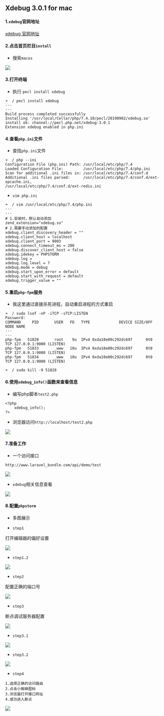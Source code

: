 ## Xdebug 3.0.1 for mac

#### 1.`xdebug`官网地址

[xdebug 官网地址](https://xdebug.org/)

#### 2.点击首页栏目`install`

* 搜索`macos`

![](https://img1.doubanio.com/view/photo/l/public/p2627906918.jpg)

#### 3.打开终端

* 执行 `pecl install xdebug`

```
➜  / pecl install xdebug
···
···
Build process completed successfully
Installing '/usr/local/Cellar/php/7.4.10/pecl/20190902/xdebug.so'
install ok: channel://pecl.php.net/xdebug-3.0.1
Extension xdebug enabled in php.ini
```

#### 4.查看`php.ini`文件

* 查找`php.ini`文件

```
➜  / php --ini
Configuration File (php.ini) Path: /usr/local/etc/php/7.4
Loaded Configuration File:         /usr/local/etc/php/7.4/php.ini
Scan for additional .ini files in: /usr/local/etc/php/7.4/conf.d
Additional .ini files parsed:      /usr/local/etc/php/7.4/conf.d/ext-opcache.ini,
/usr/local/etc/php/7.4/conf.d/ext-redis.ini
```

* `vim php.ini`

```
➜  / vim /usr/local/etc/php/7.4/php.ini
···
···
# 1.安装时，默认自动添加
zend_extension="xdebug.so"
# 2.需要手动添加的配置
xdebug.client_discovery_header = ""
xdebug.client_host = localhost
xdebug.client_port = 9003
xdebug.connect_timeout_ms = 200
xdebug.discover_client_host = false
xdebug.idekey = PHPSTORM
xdebug.log =
xdebug.log_level = 7
xdebug.mode = debug
xdebug.start_upon_error = default
xdebug.start_with_request = default
xdebug.trigger_value = ""
```

#### 5.重启`php-fpm`服务

* 我这里通过直接杀死进程，自动重启进程的方式重启

```
➜  / sudo lsof -nP -iTCP -sTCP:LISTEN
Password:
COMMAND     PID       USER   FD   TYPE             DEVICE SIZE/OFF NODE NAME
···
···
php-fpm   51828       root    9u  IPv4 0xda10e00c292dc697      0t0  TCP 127.0.0.1:9000 (LISTEN)
php-fpm   51833       _www   10u  IPv4 0xda10e00c292dc697      0t0  TCP 127.0.0.1:9000 (LISTEN)
php-fpm   51834       _www   10u  IPv4 0xda10e00c292dc697      0t0  TCP 127.0.0.1:9000 (LISTEN)

➜  / sudo kill -9 51828
```

#### 6.使用`xdebug_info()`函数来查看信息

* 编写php脚本`test2.php`

```
<?php
	xdebug_info();
?>
```

* 浏览器访问`http://localhost/test2.php`

![](https://img9.doubanio.com/view/photo/l/public/p2627907545.jpg)


#### 7.准备工作

* 一个访问接口

```
http://www.laravel_bundle.com/api/demo/test
```

![](https://img3.doubanio.com/view/photo/l/public/p2627908610.jpg)

* `xdebug`相关信息查看

![](https://img9.doubanio.com/view/photo/l/public/p2627907546.jpg)

#### 8.配置`phpstorm`

* 多图展示

* `step1`

打开编辑器的偏好设置

![](https://img1.doubanio.com/view/photo/l/public/p2627908779.jpg)

* `step1.2`

![](https://img9.doubanio.com/view/photo/l/public/p2627908784.jpg)

* `step2`

配置正确的端口号

![](https://img1.doubanio.com/view/photo/l/public/p2627908788.jpg)

* `step3`

断点调试服务器配置

![](https://img1.doubanio.com/view/photo/l/public/p2627908798.jpg)

* `step3.1`

![](https://img3.doubanio.com/view/photo/l/public/p2627908831.jpg)

* `step3.2`

![](https://img1.doubanio.com/view/photo/l/public/p2627908829.jpg)

* `step4`

```
1.选择正确的访问路由
2.点击小蜘蛛图标
3.浏览器打开接口网址
4.成功进入断点
```

![](https://img3.doubanio.com/view/photo/l/public/p2627908850.jpg)





